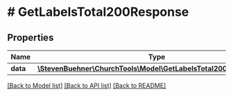 # # GetLabelsTotal200Response

## Properties

Name | Type | Description | Notes
------------ | ------------- | ------------- | -------------
**data** | [**\StevenBuehner\ChurchTools\Model\GetLabelsTotal200ResponseData**](GetLabelsTotal200ResponseData.md) |  | [optional]

[[Back to Model list]](../../README.md#models) [[Back to API list]](../../README.md#endpoints) [[Back to README]](../../README.md)
